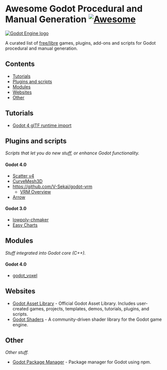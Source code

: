 # Awesome Godot Procedural and Manual Generation [![Awesome](https://awesome.re/badge.svg)](https://awesome.re)

[![Godot Engine logo](godot-logo.svg)](https://godotengine.org)

A curated list of [free/libre](https://www.gnu.org/philosophy/free-sw.html) games, plugins, add-ons and scripts for Godot procedural and manual generation.

## Contents

- [Tutorials](#tutorials)
- [Plugins and scripts](#plugins-and-scripts)
- [Modules](#modules)
- [Websites](#websites)
- [Other](#other)

## Tutorials

- [Godot 4 glTF runtime import](https://github.com/godotengine/godot-docs/issues/6385)

## Plugins and scripts

*Scripts that let you do new stuff, or enhance Godot functionality.*

#### Godot 4.0

- [Scatter v4](https://github.com/HungryProton/scatter/tree/v4)
- [CurveMesh3D](https://godotengine.org/asset-library/asset/1579)
- https://github.com/V-Sekai/godot-vrm 
  - [VRM Overview](https://github.com/fire/awesome-godot-procedural-generation/files/10690951/VRM.Overview.pdf)
- [Arrow](https://github.com/mhgolkar/Arrow)

#### Godot 3.0

- [lowpoly-chmaker](https://github.com/fernandolv33/lowpoly-chmaker)
- [Easy Charts](https://github.com/fenix-hub/godot-engine.easy-charts)

## Modules

*Stuff integrated into Godot core (C++).*

#### Godot 4.0

- [godot_voxel](https://github.com/Zylann/godot_voxel)


## Websites

- [Godot Asset Library](https://godotengine.org/asset-library/asset) - Official Godot Asset Library. Includes user-created games, projects, templates, demos, tutorials, plugins, and scripts.
- [Godot Shaders](https://godotshaders.com/) - A community-driven shader library for the Godot game engine.

## Other

*Other stuff.*

- [Godot Package Manager](https://github.com/you-win/godot-package-manager) - Package manager for Godot using npm.
